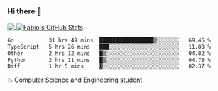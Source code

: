 ### Hi there 👋
<a href="https://github.com/fabiovincenzi/fabiovincenzi">
  <img align="center" src="https://github-readme-stats.vercel.app/api/top-langs/?username=fabiovincenzi&title_color=ffffff&text_color=c9cacc&icon_color=2bbc8a&bg_color=1d1f21&langs_count=3" />
</a>
<a href="https://github.com/fabiovincenzi/fabiovincenzi">
  <img align="center" src="https://github-readme-stats.vercel.app/api?username=fabiovincenzi&show_icons=true&line_height=27&count_private=true&title_color=ffffff&text_color=c9cacc&icon_color=2bbc8a&bg_color=1d1f21" alt="Fabio's GitHub Stats" />
</a>
<!--START_SECTION:waka-->

```txt
Go           31 hrs 49 mins  █████████████████▒░░░░░░░   69.45 %
TypeScript   5 hrs 26 mins   ███░░░░░░░░░░░░░░░░░░░░░░   11.88 %
Other        2 hrs 12 mins   █▒░░░░░░░░░░░░░░░░░░░░░░░   04.82 %
Python       2 hrs 11 mins   █▒░░░░░░░░░░░░░░░░░░░░░░░   04.78 %
Diff         1 hr 5 mins     ▓░░░░░░░░░░░░░░░░░░░░░░░░   02.37 %
```

<!--END_SECTION:waka-->

:boom: Computer Science and Engineering student

